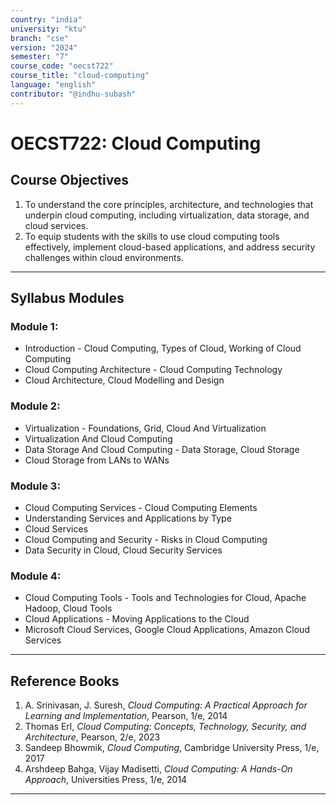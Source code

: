 ```yaml
---
country: "india"
university: "ktu"
branch: "cse"
version: "2024"
semester: "7"
course_code: "oecst722"
course_title: "cloud-computing"
language: "english"
contributor: "@indhu-subash"
---
```


# OECST722: Cloud Computing

## Course Objectives

1. To understand the core principles, architecture, and technologies that underpin cloud computing, including virtualization, data storage, and cloud services.  
2. To equip students with the skills to use cloud computing tools effectively, implement cloud-based applications, and address security challenges within cloud environments.

---

## Syllabus Modules

### Module 1:  
- Introduction - Cloud Computing, Types of Cloud, Working of Cloud Computing  
- Cloud Computing Architecture - Cloud Computing Technology  
- Cloud Architecture, Cloud Modelling and Design  

### Module 2:  
- Virtualization - Foundations, Grid, Cloud And Virtualization  
- Virtualization And Cloud Computing  
- Data Storage And Cloud Computing - Data Storage, Cloud Storage  
- Cloud Storage from LANs to WANs  

### Module 3:  
- Cloud Computing Services - Cloud Computing Elements  
- Understanding Services and Applications by Type  
- Cloud Services  
- Cloud Computing and Security - Risks in Cloud Computing  
- Data Security in Cloud, Cloud Security Services  

### Module 4:  
- Cloud Computing Tools - Tools and Technologies for Cloud, Apache Hadoop, Cloud Tools  
- Cloud Applications - Moving Applications to the Cloud  
- Microsoft Cloud Services, Google Cloud Applications, Amazon Cloud Services  

---

## Reference Books

1. A. Srinivasan, J. Suresh, *Cloud Computing: A Practical Approach for Learning and Implementation*, Pearson, 1/e, 2014  
2. Thomas Erl, *Cloud Computing: Concepts, Technology, Security, and Architecture*, Pearson, 2/e, 2023  
3. Sandeep Bhowmik, *Cloud Computing*, Cambridge University Press, 1/e, 2017  
4. Arshdeep Bahga, Vijay Madisetti, *Cloud Computing: A Hands-On Approach*, Universities Press, 1/e, 2014  

---
